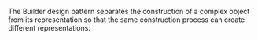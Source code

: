 The Builder design pattern separates the construction of a complex object from its representation so that the same construction process can create different representations.